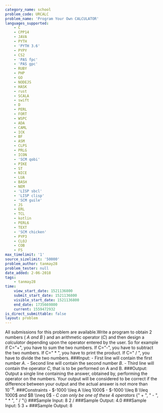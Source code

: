 ```yaml
---
category_name: school
problem_code: URCALC
problem_name: 'Program Your Own CALCULATOR'
languages_supported:
    - C
    - CPP14
    - JAVA
    - PYTH
    - 'PYTH 3.6'
    - PYPY
    - CS2
    - 'PAS fpc'
    - 'PAS gpc'
    - RUBY
    - PHP
    - GO
    - NODEJS
    - HASK
    - rust
    - SCALA
    - swift
    - D
    - PERL
    - FORT
    - WSPC
    - ADA
    - CAML
    - ICK
    - BF
    - ASM
    - CLPS
    - PRLG
    - ICON
    - 'SCM qobi'
    - PIKE
    - ST
    - NICE
    - LUA
    - BASH
    - NEM
    - 'LISP sbcl'
    - 'LISP clisp'
    - 'SCM guile'
    - JS
    - ERL
    - TCL
    - kotlin
    - PERL6
    - TEXT
    - 'SCM chicken'
    - PYP3
    - CLOJ
    - COB
    - FS
max_timelimit: '1'
source_sizelimit: '50000'
problem_author: tanmay28
problem_tester: null
date_added: 2-06-2018
tags:
    - tanmay28
time:
    view_start_date: 1521136800
    submit_start_date: 1521136800
    visible_start_date: 1521136800
    end_date: 1735669800
    current: 1559472932
is_direct_submittable: false
layout: problem
---
```

All submissions for this problem are available.Write a program to obtain 2 numbers $($ $A$ $and$ $B$ $)$ and an arithmetic operator $(C)$ and then design a $calculator$ depending upon the operator entered by the user. So for example if C="+", you have to sum the two numbers. If C="-", you have to subtract the two numbers. If C=" \* ", you have to print the product. If C=" / ", you have to divide the two numbers. ###Input: - First line will contain the first number $A$. - Second line will contain the second number $B$. - Third line will contain the operator $C$, that is to be performed on A and B. ###Output: Output a single line containing the answer, obtained by, performing the operator on the numbers. Your output will be considered to be correct if the difference between your output and the actual answer is not more than $10^{-6}$. ###Constraints - $-1000 \\leq A \\leq 1000$ - $-1000 \\leq B \\leq 1000$ $and$ $B \\neq 0$ - $C$ $can$ $only$ $be$ $one$ $of$ $these$ $4$ $operators$ {" + ", " - ", " \* ", " / "\\} ###Sample Input: 8 2 / ###Sample Output: 4.0 ###Sample Input: 5 3 + ###Sample Output: 8
